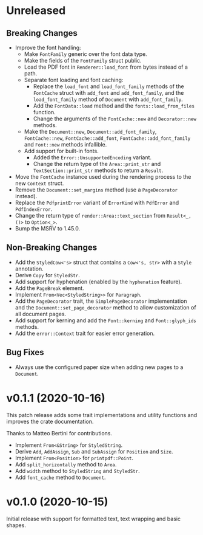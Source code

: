 <!---
SPDX-FileCopyrightText: 2020 Robin Krahl <robin.krahl@ireas.org>
SPDX-License-Identifier: CC0-1.0
-->

# Unreleased

## Breaking Changes

- Improve the font handling:
  - Make `FontFamily` generic over the font data type.
  - Make the fields of the `FontFamily` struct public.
  - Load the PDF font in `Renderer::load_font` from bytes instead of a path.
  - Separate font loading and font caching:
    - Replace the `load_font` and `load_font_family` methods of the `FontCache`
      struct with `add_font` and `add_font_family`, and the `load_font_family`
      method of `Document` with `add_font_family`.
    - Add the `FontData::load` method and the `fonts::load_from_files`
      function.
    - Change the arguments of the `FontCache::new` and `Decorator::new`
      methods.
  - Make the `Document::new`, `Document::add_font_family`, `FontCache::new`,
    `FontCache::add_font`, `FontCache::add_font_family` and `Font::new` methods
    infallible.
  - Add support for built-in fonts.
    - Added the `Error::UnsupportedEncoding` variant.
    - Change the return type of the `Area::print_str` and
      `TextSection::print_str` methods to return a `Result`.
- Move the `FontCache` instance used during the rendering process to the new
  `Context` struct.
- Remove the `Document::set_margins` method (use a `PageDecorator` instead).
- Replace the `PdfprintError` variant of `ErrorKind` with `PdfError` and
  `PdfIndexError`.
- Change the return type of `render::Area::text_section` from `Result<_, ()>`
  to  `Option<_>`.
- Bump the MSRV to 1.45.0.

## Non-Breaking Changes

- Add the `StyledCow<'s>` struct that contains a `Cow<'s, str>` with a `Style`
  annotation.
- Derive `Copy` for `StyledStr`.
- Add support for hyphenation (enabled by the `hyphenation` feature).
- Add the `PageBreak` element.
- Implement `From<Vec<StyledString>>` for `Paragraph`.
- Add the `PageDecorator` trait, the `SimplePageDecorator` implementation and
  the `Document::set_page_decorator` method to allow customization of all
  document pages.
- Add support for kerning and add the `Font::kerning` and `Font::glyph_ids`
  methods.
- Add the `error::Context` trait for easier error generation.

## Bug Fixes

- Always use the configured paper size when adding new pages to a `Document`.

# v0.1.1 (2020-10-16)

This patch release adds some trait implementations and utility functions and
improves the crate documentation.

Thanks to Matteo Bertini for contributions.

- Implement `From<&String>` for `StyledString`.
- Derive `Add`, `AddAssign`, `Sub` and `SubAssign` for `Position` and `Size`.
- Implement `From<Position>` for `printpdf::Point`.
- Add `split_horizontally` method to `Area`.
- Add `width` method to `StyledString` and `StyledStr`.
- Add `font_cache` method to `Document`.

# v0.1.0 (2020-10-15)

Initial release with support for formatted text, text wrapping and basic
shapes.
